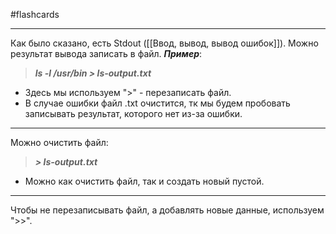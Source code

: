 #flashcards 
***
Как было сказано, есть Stdout ([[Ввод, вывод, вывод ошибок]]). Можно результат вывода записать в файл.
***Пример***:
>***ls -l /usr/bin > ls-output.txt***
- Здесь мы используем ">" - перезаписать файл.
- В случае ошибки файл .txt очистится, тк мы будем пробовать записывать результат, которого нет из-за ошибки.
***
Можно очистить файл:
>***> ls-output.txt***
- Можно как очистить файл, так и создать новый пустой.
***
Чтобы не перезаписывать файл, а добавлять новые данные, используем ">>".